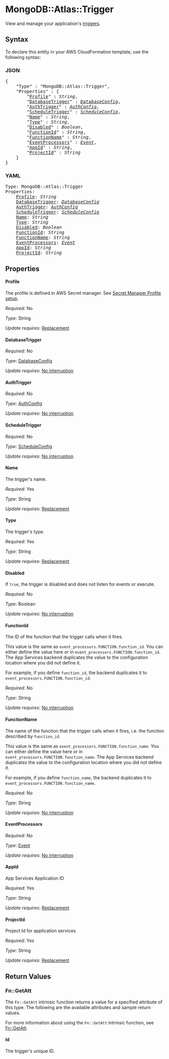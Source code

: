 # MongoDB::Atlas::Trigger

View and manage your application's [triggers](https://www.mongodb.com/docs/atlas/app-services/triggers/overview/).

## Syntax

To declare this entity in your AWS CloudFormation template, use the following syntax:

### JSON

<pre>
{
    "Type" : "MongoDB::Atlas::Trigger",
    "Properties" : {
        "<a href="#profile" title="Profile">Profile</a>" : <i>String</i>,
        "<a href="#databasetrigger" title="DatabaseTrigger">DatabaseTrigger</a>" : <i><a href="databaseconfig.md">DatabaseConfig</a></i>,
        "<a href="#authtrigger" title="AuthTrigger">AuthTrigger</a>" : <i><a href="authconfig.md">AuthConfig</a></i>,
        "<a href="#scheduletrigger" title="ScheduleTrigger">ScheduleTrigger</a>" : <i><a href="scheduleconfig.md">ScheduleConfig</a></i>,
        "<a href="#name" title="Name">Name</a>" : <i>String</i>,
        "<a href="#type" title="Type">Type</a>" : <i>String</i>,
        "<a href="#disabled" title="Disabled">Disabled</a>" : <i>Boolean</i>,
        "<a href="#functionid" title="FunctionId">FunctionId</a>" : <i>String</i>,
        "<a href="#functionname" title="FunctionName">FunctionName</a>" : <i>String</i>,
        "<a href="#eventprocessors" title="EventProcessors">EventProcessors</a>" : <i><a href="event.md">Event</a></i>,
        "<a href="#appid" title="AppId">AppId</a>" : <i>String</i>,
        "<a href="#projectid" title="ProjectId">ProjectId</a>" : <i>String</i>
    }
}
</pre>

### YAML

<pre>
Type: MongoDB::Atlas::Trigger
Properties:
    <a href="#profile" title="Profile">Profile</a>: <i>String</i>
    <a href="#databasetrigger" title="DatabaseTrigger">DatabaseTrigger</a>: <i><a href="databaseconfig.md">DatabaseConfig</a></i>
    <a href="#authtrigger" title="AuthTrigger">AuthTrigger</a>: <i><a href="authconfig.md">AuthConfig</a></i>
    <a href="#scheduletrigger" title="ScheduleTrigger">ScheduleTrigger</a>: <i><a href="scheduleconfig.md">ScheduleConfig</a></i>
    <a href="#name" title="Name">Name</a>: <i>String</i>
    <a href="#type" title="Type">Type</a>: <i>String</i>
    <a href="#disabled" title="Disabled">Disabled</a>: <i>Boolean</i>
    <a href="#functionid" title="FunctionId">FunctionId</a>: <i>String</i>
    <a href="#functionname" title="FunctionName">FunctionName</a>: <i>String</i>
    <a href="#eventprocessors" title="EventProcessors">EventProcessors</a>: <i><a href="event.md">Event</a></i>
    <a href="#appid" title="AppId">AppId</a>: <i>String</i>
    <a href="#projectid" title="ProjectId">ProjectId</a>: <i>String</i>
</pre>

## Properties

#### Profile

The profile is defined in AWS Secret manager. See [Secret Manager Profile setup](../../../examples/profile-secret.yaml).

_Required_: No

_Type_: String

_Update requires_: [Replacement](https://docs.aws.amazon.com/AWSCloudFormation/latest/UserGuide/using-cfn-updating-stacks-update-behaviors.html#update-replacement)

#### DatabaseTrigger

_Required_: No

_Type_: <a href="databaseconfig.md">DatabaseConfig</a>

_Update requires_: [No interruption](https://docs.aws.amazon.com/AWSCloudFormation/latest/UserGuide/using-cfn-updating-stacks-update-behaviors.html#update-no-interrupt)

#### AuthTrigger

_Required_: No

_Type_: <a href="authconfig.md">AuthConfig</a>

_Update requires_: [No interruption](https://docs.aws.amazon.com/AWSCloudFormation/latest/UserGuide/using-cfn-updating-stacks-update-behaviors.html#update-no-interrupt)

#### ScheduleTrigger

_Required_: No

_Type_: <a href="scheduleconfig.md">ScheduleConfig</a>

_Update requires_: [No interruption](https://docs.aws.amazon.com/AWSCloudFormation/latest/UserGuide/using-cfn-updating-stacks-update-behaviors.html#update-no-interrupt)

#### Name

The trigger's name.

_Required_: Yes

_Type_: String

_Update requires_: [Replacement](https://docs.aws.amazon.com/AWSCloudFormation/latest/UserGuide/using-cfn-updating-stacks-update-behaviors.html#update-replacement)

#### Type

The trigger's type.

_Required_: Yes

_Type_: String

_Update requires_: [Replacement](https://docs.aws.amazon.com/AWSCloudFormation/latest/UserGuide/using-cfn-updating-stacks-update-behaviors.html#update-replacement)

#### Disabled

If `true`, the trigger is disabled and does not listen for events or execute.

_Required_: No

_Type_: Boolean

_Update requires_: [No interruption](https://docs.aws.amazon.com/AWSCloudFormation/latest/UserGuide/using-cfn-updating-stacks-update-behaviors.html#update-no-interrupt)

#### FunctionId

The ID of the function that the trigger calls when it fires.

This value is the same as `event_processors.FUNCTION.function_id`.
You can either define the value here or in `event_processors.FUNCTION.function_id`.
The App Services backend duplicates the value to the configuration location where you did not define it.

For example, if you define `function_id`, the backend duplicates it to `event_processors.FUNCTION.function_id`.

_Required_: No

_Type_: String

_Update requires_: [No interruption](https://docs.aws.amazon.com/AWSCloudFormation/latest/UserGuide/using-cfn-updating-stacks-update-behaviors.html#update-no-interrupt)

#### FunctionName

The name of the function that the trigger calls when it
fires, i.e. the function described by `function_id`.

This value is the same as `event_processors.FUNCTION.function_name`.
You can either define the value here or in `event_processors.FUNCTION.function_name`.
The App Services backend duplicates the value to the configuration location where you did not define it.

For example, if you define `function_name`, the backend duplicates it to `event_processors.FUNCTION.function_name`.

_Required_: No

_Type_: String

_Update requires_: [No interruption](https://docs.aws.amazon.com/AWSCloudFormation/latest/UserGuide/using-cfn-updating-stacks-update-behaviors.html#update-no-interrupt)

#### EventProcessors

_Required_: No

_Type_: <a href="event.md">Event</a>

_Update requires_: [No interruption](https://docs.aws.amazon.com/AWSCloudFormation/latest/UserGuide/using-cfn-updating-stacks-update-behaviors.html#update-no-interrupt)

#### AppId

App Services Application ID

_Required_: Yes

_Type_: String

_Update requires_: [Replacement](https://docs.aws.amazon.com/AWSCloudFormation/latest/UserGuide/using-cfn-updating-stacks-update-behaviors.html#update-replacement)

#### ProjectId

Project Id for application services

_Required_: Yes

_Type_: String

_Update requires_: [Replacement](https://docs.aws.amazon.com/AWSCloudFormation/latest/UserGuide/using-cfn-updating-stacks-update-behaviors.html#update-replacement)

## Return Values

### Fn::GetAtt

The `Fn::GetAtt` intrinsic function returns a value for a specified attribute of this type. The following are the available attributes and sample return values.

For more information about using the `Fn::GetAtt` intrinsic function, see [Fn::GetAtt](https://docs.aws.amazon.com/AWSCloudFormation/latest/UserGuide/intrinsic-function-reference-getatt.html).

#### Id

The trigger's unique ID.

